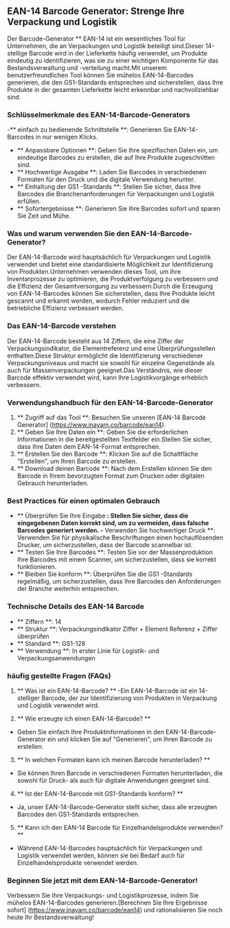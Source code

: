 ## EAN-14 Barcode Generator: Strenge Ihre Verpackung und Logistik

Der Barcode-Generator ** EAN-14 ist ein wesentliches Tool für Unternehmen, die an Verpackungen und Logistik beteiligt sind.Dieser 14-stellige Barcode wird in der Lieferkette häufig verwendet, um Produkte eindeutig zu identifizieren, was sie zu einer wichtigen Komponente für das Bestandsverwaltung und -verteilung macht.Mit unserem benutzerfreundlichen Tool können Sie mühelos EAN-14-Barcodes generieren, die den GS1-Standards entsprechen und sicherstellen, dass Ihre Produkte in der gesamten Lieferkette leicht erkennbar und nachvollziehbar sind.

### Schlüsselmerkmale des EAN-14-Barcode-Generators

-** einfach zu bedienende Schnittstelle **: Generieren Sie EAN-14-Barcodes in nur wenigen Klicks.
- ** Anpassbare Optionen **: Geben Sie Ihre spezifischen Daten ein, um eindeutige Barcodes zu erstellen, die auf Ihre Produkte zugeschnitten sind.
- ** Hochwertige Ausgabe **: Laden Sie Barcodes in verschiedenen Formaten für den Druck und die digitale Verwendung herunter.
- ** Einhaltung der GS1 -Standards **: Stellen Sie sicher, dass Ihre Barcodes die Branchenanforderungen für Verpackungen und Logistik erfüllen.
- ** Sofortergebnisse **: Generieren Sie Ihre Barcodes sofort und sparen Sie Zeit und Mühe.

### Was und warum verwenden Sie den EAN-14-Barcode-Generator?

Der EAN-14-Barcode wird hauptsächlich für Verpackungen und Logistik verwendet und bietet eine standardisierte Möglichkeit zur Identifizierung von Produkten.Unternehmen verwenden dieses Tool, um ihre Inventarprozesse zu optimieren, die Produktverfolgung zu verbessern und die Effizienz der Gesamtversorgung zu verbessern.Durch die Erzeugung von EAN-14-Barcodes können Sie sicherstellen, dass Ihre Produkte leicht gescannt und erkannt werden, wodurch Fehler reduziert und die betriebliche Effizienz verbessert werden.

### Das EAN-14-Barcode verstehen

Der EAN-14-Barcode besteht aus 14 Ziffern, die eine Ziffer der Verpackungsindikator, die Elementreferenz und eine Überprüfungsstellen enthalten.Diese Struktur ermöglicht die Identifizierung verschiedener Verpackungsniveaus und macht sie sowohl für einzelne Gegenstände als auch für Massenverpackungen geeignet.Das Verständnis, wie dieser Barcode effektiv verwendet wird, kann Ihre Logistikvorgänge erheblich verbessern.

### Verwendungshandbuch für den EAN-14-Barcode-Generator

1. ** Zugriff auf das Tool **: Besuchen Sie unseren [EAN-14 Barcode Generator] (https://www.inayam.co/barcode/ean14).
2. ** Geben Sie Ihre Daten ein **: Geben Sie die erforderlichen Informationen in die bereitgestellten Textfelder ein.Stellen Sie sicher, dass Ihre Daten dem EAN-14-Format entsprechen.
3. ** Erstellen Sie den Barcode **: Klicken Sie auf die Schaltfläche "Erstellen", um Ihren Barcode zu erstellen.
4. ** Download deinen Barcode **: Nach dem Erstellen können Sie den Barcode in Ihrem bevorzugten Format zum Drucken oder digitalen Gebrauch herunterladen.

### Best Practices für einen optimalen Gebrauch

- ** Überprüfen Sie Ihre Eingabe **: Stellen Sie sicher, dass die eingegebenen Daten korrekt sind, um zu vermeiden, dass falsche Barcodes generiert werden.
-** Verwenden Sie hochwertiger Druck **: Verwenden Sie für physikalische Beschriftungen einen hochauflösenden Drucker, um sicherzustellen, dass der Barcode scannelbar ist.
- ** Testen Sie Ihre Barcodes **: Testen Sie vor der Massenproduktion Ihre Barcodes mit einem Scanner, um sicherzustellen, dass sie korrekt funktionieren.
- ** Bleiben Sie konform **: Überprüfen Sie die GS1 -Standards regelmäßig, um sicherzustellen, dass Ihre Barcodes den Anforderungen der Branche weiterhin entsprechen.

### Technische Details des EAN-14 Barcode

- ** Ziffern **: 14
- ** Struktur **: Verpackungsindikator Ziffer + Element Referenz + Ziffer überprüfen
- ** Standard **: GS1-128
- ** Verwendung **: In erster Linie für Logistik- und Verpackungsanwendungen

### häufig gestellte Fragen (FAQs)

1. ** Was ist ein EAN-14-Barcode? **
-Ein EAN-14-Barcode ist ein 14-stelliger Barcode, der zur Identifizierung von Produkten in Verpackung und Logistik verwendet wird.

2. ** Wie erzeugte ich einen EAN-14-Barcode? **
- Geben Sie einfach Ihre Produktinformationen in den EAN-14-Barcode-Generator ein und klicken Sie auf "Generieren", um Ihren Barcode zu erstellen.

3. ** In welchen Formaten kann ich meinen Barcode herunterladen? **
- Sie können Ihren Barcode in verschiedenen Formaten herunterladen, die sowohl für Druck- als auch für digitale Anwendungen geeignet sind.

4. ** Ist der EAN-14-Barcode mit GS1-Standards konform? **
- Ja, unser EAN-14-Barcode-Generator stellt sicher, dass alle erzeugten Barcodes den GS1-Standards entsprechen.

5. ** Kann ich den EAN-14 Barcode für Einzelhandelsprodukte verwenden? **
- Während EAN-14-Barcodes hauptsächlich für Verpackungen und Logistik verwendet werden, können sie bei Bedarf auch für Einzelhandelsprodukte verwendet werden.

### Beginnen Sie jetzt mit dem EAN-14-Barcode-Generator!

Verbessern Sie Ihre Verpackungs- und Logistikprozesse, indem Sie mühelos EAN-14-Barcodes generieren.[Berechnen Sie Ihre Ergebnisse sofort] (https://www.inayam.co/barcode/ean14) und rationalisieren Sie noch heute Ihr Bestandsverwaltung!